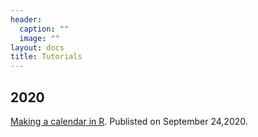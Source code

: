 ```yaml
---
header:
  caption: ""
  image: ""
layout: docs
title: Tutorials
---
```


## 2020

[Making a calendar in R](https://www.meltemodabas.net/tutorial/make_a_calendar). Publisted on September 24,2020.

